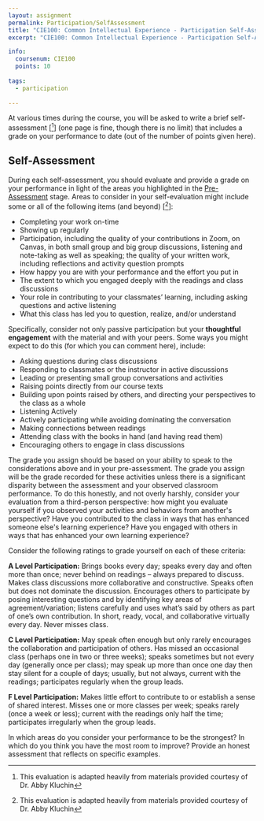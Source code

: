 ```yaml
---
layout: assignment
permalink: Participation/SelfAssessment
title: "CIE100: Common Intellectual Experience - Participation Self-Assessment"
excerpt: "CIE100: Common Intellectual Experience - Participation Self-Assessment"

info:
  coursenum: CIE100
  points: 10
  
tags:
  - participation
  
---
```


At various times during the course, you will be asked to write a brief self-assessment \[[^1]\] (one page is fine, though there is no limit) that includes a grade on your performance to date (out of the number of points given here).

## Self-Assessment

During each self-assessment, you should evaluate and provide a grade on your performance in light of the areas you highlighted in the [Pre-Assessment](./PreAssessment) stage.  Areas to consider in your self-evaluation might include some or all of the following items (and beyond) \[[^1]\]:

* Completing your work on-time
* Showing up regularly
* Participation, including the quality of your contributions in Zoom, on Canvas, in both small group and big group discussions, listening and note-taking as well as speaking; the quality of your written work, including reflections and activity question prompts
* How happy you are with your performance and the effort you put in
* The extent to which you engaged deeply with the readings and class discussions
* Your role in contributing to your classmates’ learning, including asking questions and active listening
* What this class has led you to question, realize, and/or understand

Specifically, consider not only passive participation but your **thoughtful engagement** with the material and with your peers.  Some ways you might expect to do this (for which you can comment here), include:

* Asking questions during class discussions
* Responding to classmates or the instructor in active discussions
* Leading or presenting small group conversations and activities
* Raising points directly from our course texts
* Building upon points raised by others, and directing your perspectives to the class as a whole
* Listening Actively
* Actively participating while avoiding dominating the conversation
* Making connections between readings
* Attending class with the books in hand (and having read them)
* Encouraging others to engage in class discussions

The grade you assign should be based on your ability to speak to the considerations above and in your pre-assessment.  The grade you assign will be the grade recorded for these activities unless there is a significant disparity between the assessment and your observed classroom performance.  To do this honestly, and not overly harshly, consider your evaluation from a third-person perspective: how might you evaluate yourself if you observed your activities and behaviors from another's perspective?  Have you contributed to the class in ways that has enhanced someone else's learning experience?  Have you engaged with others in ways that has enhanced your own learning experience?

Consider the following ratings to grade yourself on each of these criteria:

**A Level Participation:**  Brings books every day; speaks every day and often more than once; never behind on readings – always prepared to discuss.  Makes class discussions more collaborative and constructive.  Speaks often but does not dominate the discussion.  Encourages others to participate by posing interesting questions and by identifying key areas of agreement/variation; listens carefully and uses what’s said by others as part of one’s own contribution.  In short, ready, vocal, and collaborative virtually every day. Never misses class.

**C Level Participation:**  May speak often enough but only rarely encourages the collaboration and participation of others. Has missed an occasional class (perhaps one in two or three weeks); speaks sometimes but not every day (generally once per class); may speak up more than once one day then stay silent for a couple of days; usually, but not always, current with the readings; participates regularly when the group leads.  

**F Level Participation:** Makes little effort to contribute to or establish a sense of shared interest. Misses one or more classes per week; speaks rarely (once a week or less); current with the readings only half the time; participates irregularly when the group leads.  

In which areas do you consider your performance to be the strongest?  In which do you think you have the most room to improve?  Provide an honest assessment that reflects on specific examples.

[^1]: This evaluation is adapted heavily from materials provided courtesy of Dr. Abby Kluchin